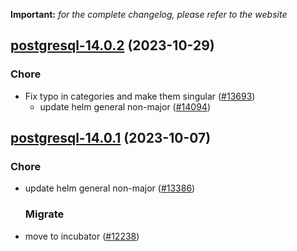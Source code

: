 **Important:**
*for the complete changelog, please refer to the website*




## [postgresql-14.0.2](https://github.com/truecharts/charts/compare/postgresql-14.0.1...postgresql-14.0.2) (2023-10-29)

### Chore

- Fix typo in categories and make them singular ([#13693](https://github.com/truecharts/charts/issues/13693))
  - update helm general non-major ([#14094](https://github.com/truecharts/charts/issues/14094))
  
  


## [postgresql-14.0.1](https://github.com/truecharts/charts/compare/postgresql-14.0.0...postgresql-14.0.1) (2023-10-07)

### Chore

- update helm general non-major ([#13386](https://github.com/truecharts/charts/issues/13386))
  
  ### Migrate

- move to incubator ([#12238](https://github.com/truecharts/charts/issues/12238))
  
  